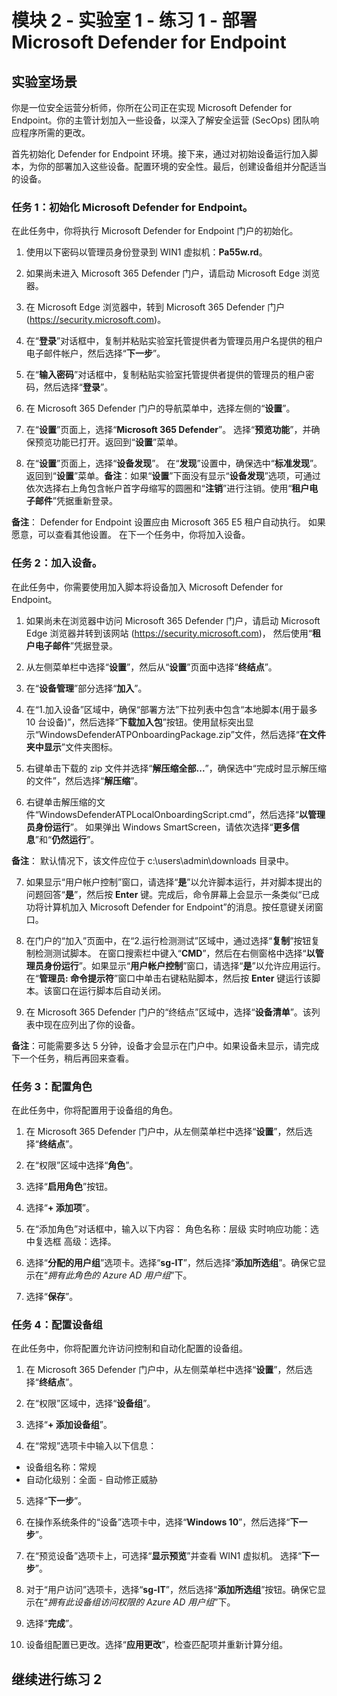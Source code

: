 # 模块 2 - 实验室 1 - 练习 1 - 部署 Microsoft Defender for Endpoint

## 实验室场景

你是一位安全运营分析师，你所在公司正在实现 Microsoft Defender for Endpoint。你的主管计划加入一些设备，以深入了解安全运营 (SecOps) 团队响应程序所需的更改。

首先初始化 Defender for Endpoint 环境。接下来，通过对初始设备运行加入脚本，为你的部署加入这些设备。配置环境的安全性。最后，创建设备组并分配适当的设备。


### 任务 1：初始化 Microsoft Defender for Endpoint。

在此任务中，你将执行 Microsoft Defender for Endpoint 门户的初始化。

1. 使用以下密码以管理员身份登录到 WIN1 虚拟机：**Pa55w.rd**。  

2. 如果尚未进入 Microsoft 365 Defender 门户，请启动 Microsoft Edge 浏览器。

3. 在 Microsoft Edge 浏览器中，转到 Microsoft 365 Defender 门户 (https://security.microsoft.com)。

4. 在“**登录**”对话框中，复制并粘贴实验室托管提供者为管理员用户名提供的租户电子邮件帐户，然后选择“**下一步**”。

5. 在“**输入密码**”对话框中，复制粘贴实验室托管提供者提供的管理员的租户密码，然后选择“**登录**”。

6. 在 Microsoft 365 Defender 门户的导航菜单中，选择左侧的“**设置**”。

7. 在“**设置**”页面上，选择“**Microsoft 365 Defender**”。  选择“**预览功能**”，并确保预览功能已打开。返回到“**设置**”菜单。

8. 在“**设置**”页面上，选择“**设备发现**”。  在“**发现**”设置中，确保选中“**标准发现**”。  返回到“**设置**”菜单。**备注**：如果“**设置**”下面没有显示“**设备发现**”选项，可通过依次选择右上角包含帐户首字母缩写的圆圈和“**注销**”进行注销。使用“**租户电子邮件**”凭据重新登录。

**备注**： Defender for Endpoint 设置应由 Microsoft 365 E5 租户自动执行。  如果愿意，可以查看其他设置。  在下一个任务中，你将加入设备。  

### 任务 2：加入设备。

在此任务中，你需要使用加入脚本将设备加入 Microsoft Defender for Endpoint。

1. 如果尚未在浏览器中访问 Microsoft 365 Defender 门户，请启动 Microsoft Edge 浏览器并转到该网站 (https://security.microsoft.com)， 然后使用“**租户电子邮件**”凭据登录。

2. 从左侧菜单栏中选择“**设置**”，然后从“**设置**”页面中选择“**终结点**”。

3. 在“**设备管理**”部分选择“**加入**”。

4. 在“1.加入设备”区域中，确保“部署方法”下拉列表中包含“本地脚本(用于最多 10 台设备)”，然后选择“**下载加入包**”按钮。使用鼠标突出显示“WindowsDefenderATPOnboardingPackage.zip”文件，然后选择“**在文件夹中显示**”文件夹图标。

5. 右键单击下载的 zip 文件并选择“**解压缩全部...**”，确保选中“完成时显示解压缩的文件”，然后选择“**解压缩**”。

6. 右键单击解压缩的文件“WindowsDefenderATPLocalOnboardingScript.cmd”，然后选择“**以管理员身份运行**”。  如果弹出 Windows SmartScreen，请依次选择“**更多信息**”和“**仍然运行**”。

**备注**： 默认情况下，该文件应位于 c:\users\admin\downloads 目录中。
    
7. 如果显示“用户帐户控制”窗口，请选择“**是**”以允许脚本运行，并对脚本提出的问题回答“**是**”，然后按 **Enter** 键。完成后，命令屏幕上会显示一条类似“已成功将计算机加入 Microsoft Defender for Endpoint”的消息。按任意键关闭窗口。

8. 在门户的“加入”页面中，在“2.运行检测测试”区域中，通过选择“**复制**”按钮复制检测测试脚本。  在窗口搜索栏中键入“**CMD**”，然后在右侧窗格中选择“**以管理员身份运行**”。如果显示“**用户帐户控制**”窗口，请选择“**是**”以允许应用运行。在“**管理员: 命令提示符**”窗口中单击右键粘贴脚本，然后按 **Enter** 键运行该脚本。该窗口在运行脚本后自动关闭。

9. 在 Microsoft 365 Defender 门户的“终结点”区域中，选择“**设备清单**”。该列表中现在应列出了你的设备。

**备注**：可能需要多达 5 分钟，设备才会显示在门户中。如果设备未显示，请完成下一个任务，稍后再回来查看。


### 任务 3：配置角色

在此任务中，你将配置用于设备组的角色。

1. 在 Microsoft 365 Defender 门户中，从左侧菜单栏中选择“**设置**”，然后选择“**终结点**”。 

2. 在“权限”区域中选择“**角色**”。

3. 选择“**启用角色**”按钮。

4. 选择“**+ 添加项**”。

5. 在“添加角色”对话框中，输入以下内容：
    角色名称：层级
    实时响应功能：选中复选框
    高级：选择。

6. 选择“**分配的用户组**”选项卡。选择“**sg-IT**”，然后选择“**添加所选组**”。确保它显示在“*拥有此角色的 Azure AD 用户组*”下。

7. 选择“**保存**”。


### 任务 4：配置设备组

在此任务中，你将配置允许访问控制和自动化配置的设备组。

1. 在 Microsoft 365 Defender 门户中，从左侧菜单栏中选择“**设置**”，然后选择“**终结点**”。 

2. 在“权限”区域中，选择“**设备组**”。

3. 选择“**+ 添加设备组**”。

4. 在“常规”选项卡中输入以下信息：

- 设备组名称：常规
- 自动化级别：全面 - 自动修正威胁

5. 选择“**下一步**”。

6. 在操作系统条件的“设备”选项卡中，选择“**Windows 10**”，然后选择“**下一步**”。

7. 在“预览设备”选项卡上，可选择“**显示预览**”并查看 WIN1 虚拟机。  选择“**下一步**”。

8. 对于“用户访问”选项卡，选择“**sg-IT**”，然后选择“**添加所选组**”按钮。确保它显示在“*拥有此设备组访问权限的 Azure AD 用户组*”下。

9. 选择“**完成**”。

10. 设备组配置已更改。选择“**应用更改**”，检查匹配项并重新计算分组。


## 继续进行练习 2

